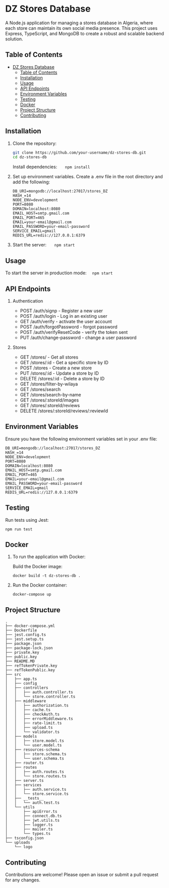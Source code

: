 # DZ Stores Database

A Node.js application for managing a stores database in Algeria, where each store can maintain its own social media presence. This project uses Express, TypeScript, and MongoDB to create a robust and scalable backend solution.

## Table of Contents

- [DZ Stores Database](#dz-stores-database)
  - [Table of Contents](#table-of-contents)
  - [Installation](#installation)
  - [Usage](#usage)
  - [API Endpoints](#api-endpoints)
  - [Environment Variables](#environment-variables)
  - [Testing](#testing)
  - [Docker](#docker)
  - [Project Structure](#project-structure)
  - [Contributing](#contributing)

## Installation

1. Clone the repository:

   ```sh
   git clone https://github.com/your-username/dz-stores-db.git
   cd dz-stores-db
   ```

   Install dependencies:
   `    npm install
`

2. Set up environment variables. Create a .env file in the root directory and add the following:

   ```
   DB_URI=mongodb://localhost:27017/stores_DZ
   HASH_=14
   NODE_ENV=development
   PORT=8080
   DOMAIN=localhost:8080
   EMAIL_HOST=smtp.gmail.com
   EMAIL_PORT=465
   EMAIL=your-email@gmail.com
   EMAIL_PASSWORD=your-email-password
   SERVICE_EMAIL=gmail
   REDIS_URL=redis://127.0.0.1:6379
   ```

3. Start the server:
   `   npm start`

## Usage

To start the server in production mode:
`   npm start
  `

## API Endpoints

1. Authentication

   - POST /auth/signp - Register a new user
   - POST /auth/login - Log in an existing user
   - GET /auth/verify - activate the user account
   - POST /auth/forgotPassword - forgot password
   - POST /auth/verifyResetCode - verify the token sent
   - PUT /auth/change-password - change a user password

1. Stores

   - GET /stores/ - Get all stores
   - GET /stores/:id - Get a specific store by ID
   - POST /stores - Create a new store
   - PUT /stores/:id - Update a store by ID
   - DELETE /stores/:id - Delete a store by ID
   - GET /stores/filter-by-wilaya
   - GET /stores/search
   - GET /stores/search-by-name
   - GET /stores/:storeId/images
   - GET /stores/:storeId/reviews
   - DELETE /stores/:storeId/reviews/:reviewId

## Environment Variables

Ensure you have the following environment variables set in your .env file:

```
DB_URI=mongodb://localhost:27017/stores_DZ
HASH_=14
NODE_ENV=development
PORT=8080
DOMAIN=localhost:8080
EMAIL_HOST=smtp.gmail.com
EMAIL_PORT=465
EMAIL=your-email@gmail.com
EMAIL_PASSWORD=your-email-password
SERVICE_EMAIL=gmail
REDIS_URL=redis://127.0.0.1:6379
```

## Testing

Run tests using Jest:

```
npm run test
```

## Docker

1. To run the application with Docker:

   Build the Docker image:

   ```
   docker build -t dz-stores-db .
   ```

2. Run the Docker container:
   ```
   docker-compose up
   ```

## Project Structure

```
.
├── docker-compose.yml
├── Dockerfile
├── jest.config.ts
├── jest.setup.ts
├── package.json
├── package-lock.json
├── private.key
├── public.key
├── README.MD
├── refTokenPrivate.key
├── refTokenPublic.key
├── src
│   ├── app.ts
│   ├── config
│   ├── controllers
│   │   ├── auth.controller.ts
│   │   └── store.controller.ts
│   ├── middleware
│   │   ├── authorization.ts
│   │   ├── cache.ts
│   │   ├── checkAuth.ts
│   │   ├── errorMiddleware.ts
│   │   ├── rate-limit.ts
│   │   ├── upload.ts
│   │   └── validator.ts
│   ├── models
│   │   ├── store.model.ts
│   │   └── user.model.ts
│   ├── resources-schema
│   │   ├── store.schema.ts
│   │   └── user.schema.ts
│   ├── router.ts
│   ├── routes
│   │   ├── auth.routes.ts
│   │   └── store.routes.ts
│   ├── server.ts
│   ├── services
│   │   ├── auth.service.ts
│   │   └── store.service.ts
│   ├── __tests__
│   │   └── auth.test.ts
│   └── utils
│       ├── apiError.ts
│       ├── connect.db.ts
│       ├── jwt.utils.ts
│       ├── logger.ts
│       ├── mailer.ts
│       └── types.ts
├── tsconfig.json
└── uploads
    └── logo

```

## Contributing

Contributions are welcome! Please open an issue or submit a pull request for any changes.
